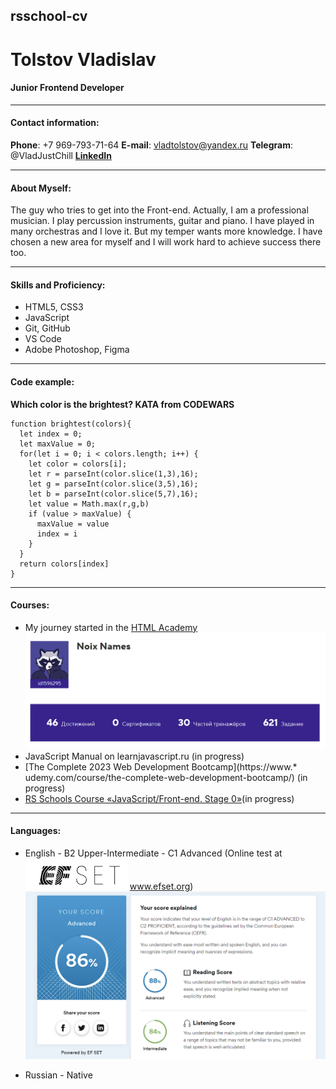 ## rsschool-cv

# Tolstov Vladislav

#### Junior Frontend Developer

--------

#### Contact information:

**Phone**: +7 969-793-71-64
**E-mail**: vladtolstov@yandex.ru
**Telegram**: @VladJustChill
[**LinkedIn**]()

--------

#### About Myself: 

The guy who tries to get into the Front-end. Actually, I am a professional musician. I play percussion instruments, guitar and piano. I have played in many orchestras and I love it. But my temper wants more knowledge. I have chosen a new area for myself and I will work hard to achieve success there too.

--------

#### Skills and Proficiency:

* HTML5, CSS3
* JavaScript 
* Git, GitHub
* VS Code
* Adobe Photoshop, Figma
  
--------

#### Code example:

**Which color is the brightest? KATA from CODEWARS**

~~~
function brightest(colors){
  let index = 0;
  let maxValue = 0;
  for(let i = 0; i < colors.length; i++) {
    let color = colors[i];
    let r = parseInt(color.slice(1,3),16);
    let g = parseInt(color.slice(3,5),16);
    let b = parseInt(color.slice(5,7),16);
    let value = Math.max(r,g,b)
    if (value > maxValue) {
      maxValue = value
      index = i
    }
  }
  return colors[index]
}
~~~

--------

#### Courses:

* My journey started in the [HTML Academy](https://htmlacademy.ru/study)
  ![HTML-Profile](/img/HTML%20Academy.png)
* JavaScript Manual on learnjavascript.ru (in progress)
* [The Complete 2023 Web Development Bootcamp](https://www.* udemy.com/course/the-complete-web-development-bootcamp/) (in progress)
* [RS Schools Course «JavaScript/Front-end. Stage 0»](https://rs.school/)(in progress)

--------

#### Languages:

* English  - B2 Upper-Intermediate - C1 Advanced (Online test at ![EFSET- logo](/img/EFSET%20-%20logo%20.png) www.efset.org)
![EFSET](/img/EFSET.png)

* Russian - Native